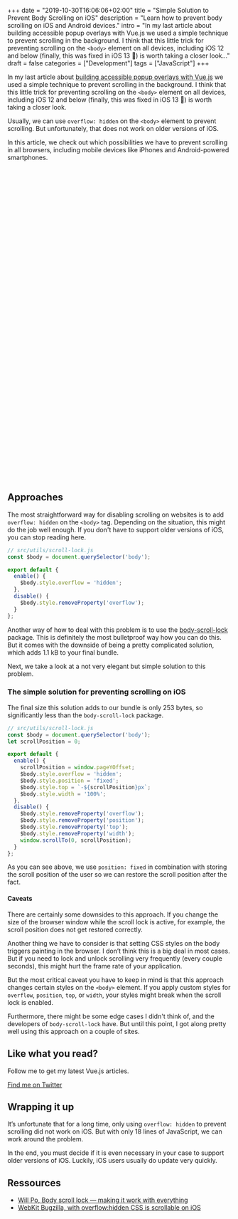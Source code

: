 +++
date = "2019-10-30T16:06:06+02:00"
title = "Simple Solution to Prevent Body Scrolling on iOS"
description = "Learn how to prevent body scrolling on iOS and Android devices."
intro = "In my last article about building accessible popup overlays with Vue.js we used a simple technique to prevent scrolling in the background. I think that this little trick for preventing scrolling on the `<body>` element on all devices, including iOS 12 and below (finally, this was fixed in iOS 13 🎉) is worth taking a closer look..."
draft = false
categories = ["Development"]
tags = ["JavaScript"]
+++

In my last article about [building accessible popup overlays with Vue.js](/blog/popup-overlays-with-vue-router-and-portal-vue/) we used a simple technique to prevent scrolling in the background. I think that this little trick for preventing scrolling on the `<body>` element on all devices, including iOS 12 and below (finally, this was fixed in iOS 13 🎉) is worth taking a closer look.

Usually, we can use `overflow: hidden` on the `<body>` element to prevent scrolling. But unfortunately, that does not work on older versions of iOS.

In this article, we check out which possibilities we have to prevent scrolling in all browsers, including mobile devices like iPhones and Android-powered smartphones.

<div class="c-content__broad">
  <iframe data-src="https://codesandbox.io/embed/prevent-scrolling-on-ios-9epvv?fontsize=14&module=%2Fsrc%2Futils%2Fscroll-lock.js" title="Simple Solution to Prevent Body Scrolling on iOS" style="width:100%; height:700px; border:0; border-radius: 4px; overflow:hidden;" sandbox="allow-modals allow-forms allow-popups allow-scripts allow-same-origin"></iframe>
</div>

## Approaches

The most straightforward way for disabling scrolling on websites is to add `overflow: hidden` on the `<body>` tag. Depending on the situation, this might do the job well enough. If you don't have to support older versions of iOS, you can stop reading here.

```js
// src/utils/scroll-lock.js
const $body = document.querySelector('body');

export default {
  enable() {
    $body.style.overflow = 'hidden';
  },
  disable() {
    $body.style.removeProperty('overflow');
  }
};
```

Another way of how to deal with this problem is to use the [body-scroll-lock](https://www.npmjs.com/package/body-scroll-lock) package. This is definitely the most bulletproof way how you can do this. But it comes with the downside of being a pretty complicated solution, which adds 1.1 kB to your final bundle.

Next, we take a look at a not very elegant but simple solution to this problem.

### The simple solution for preventing scrolling on iOS

The final size this solution adds to our bundle is only 253 bytes, so significantly less than the `body-scroll-lock` package.

```js
// src/utils/scroll-lock.js
const $body = document.querySelector('body');
let scrollPosition = 0;

export default {
  enable() {
    scrollPosition = window.pageYOffset;
    $body.style.overflow = 'hidden';
    $body.style.position = 'fixed';
    $body.style.top = `-${scrollPosition}px`;
    $body.style.width = '100%';
  },
  disable() {
    $body.style.removeProperty('overflow');
    $body.style.removeProperty('position');
    $body.style.removeProperty('top');
    $body.style.removeProperty('width');
    window.scrollTo(0, scrollPosition);
  }
};
```

As you can see above, we use `position: fixed` in combination with storing the scroll position of the user so we can restore the scroll position after the fact.

#### Caveats

There are certainly some downsides to this approach. If you change the size of the browser window while the scroll lock is active, for example, the scroll position does not get restored correctly.

Another thing we have to consider is that setting CSS styles on the body triggers painting in the browser. I don’t think this is a big deal in most cases. But if you need to lock and unlock scrolling very frequently (every couple seconds), this might hurt the frame rate of your application.

But the most critical caveat you have to keep in mind is that this approach changes certain styles on the `<body>` element. If you apply custom styles for `overflow`, `position`, `top`, or `width`, your styles might break when the scroll lock is enabled.

Furthermore, there might be some edge cases I didn't think of, and the developers of `body-scroll-lock` have. But until this point, I got along pretty well using this approach on a couple of sites.

<div class="c-content__broad">
  <div class="c-twitter-teaser">
    <div class="c-twitter-teaser__content">
      <h2 class="c-twitter-teaser__headline">Like what you read?</h2>
      <p class="c-twitter-teaser__body">
        Follow me to get my latest Vue.js articles.
      </p>
      <a class="c-button c-button--outline c-twitter-teaser__button" rel="nofollow" href="https://twitter.com/maoberlehner" data-event-category="link" data-event-action="click: contact" data-event-label="Twitter (article content)">
        Find me on Twitter
      </a>
    </div>
  </div>
</div>

## Wrapping it up

It’s unfortunate that for a long time, only using `overflow: hidden` to prevent scrolling did not work on iOS. But with only 18 lines of JavaScript, we can work around the problem.

In the end, you must decide if it is even necessary in your case to support older versions of iOS. Luckily, iOS users usually do update very quickly.

## Ressources

- [Will Po, Body scroll lock — making it work with everything](https://medium.com/jsdownunder/locking-body-scroll-for-all-devices-22def9615177)
- [WebKit Bugzilla, <body> with overflow:hidden CSS is scrollable on iOS](https://bugs.webkit.org/show_bug.cgi?id=153852)
